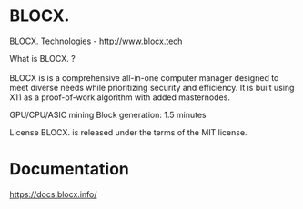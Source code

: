 # BLOCX.

BLOCX. Technologies - http://www.blocx.tech

What is BLOCX. ? <br><br>
BLOCX is is a comprehensive all-in-one computer manager designed to meet diverse needs while prioritizing security and efficiency. It is built using X11 as a proof-of-work algorithm with added masternodes.

GPU/CPU/ASIC mining
Block generation: 1.5 minutes

License
BLOCX. is released under the terms of the MIT license.

# Documentation

https://docs.blocx.info/